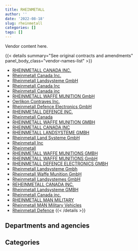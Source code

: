 ```yaml
---
title: RHEINMETALL
author: ''
date: '2022-08-18'
slug: rheinmetall
categories: []
tags: []
---
```


<script src="/rmarkdown-libs/htmlwidgets/htmlwidgets.js"></script>
<link href="/rmarkdown-libs/datatables-css/datatables-crosstalk.css" rel="stylesheet" />
<script src="/rmarkdown-libs/datatables-binding/datatables.js"></script>
<script src="/rmarkdown-libs/jquery/jquery-3.6.0.min.js"></script>
<link href="/rmarkdown-libs/dt-core-bootstrap/css/dataTables.bootstrap.min.css" rel="stylesheet" />
<link href="/rmarkdown-libs/dt-core-bootstrap/css/dataTables.bootstrap.extra.css" rel="stylesheet" />
<script src="/rmarkdown-libs/dt-core-bootstrap/js/jquery.dataTables.min.js"></script>
<script src="/rmarkdown-libs/dt-core-bootstrap/js/dataTables.bootstrap.min.js"></script>
<link href="/rmarkdown-libs/crosstalk/css/crosstalk.min.css" rel="stylesheet" />
<script src="/rmarkdown-libs/crosstalk/js/crosstalk.min.js"></script>
<script src="/rmarkdown-libs/htmlwidgets/htmlwidgets.js"></script>
<link href="/rmarkdown-libs/datatables-css/datatables-crosstalk.css" rel="stylesheet" />
<script src="/rmarkdown-libs/datatables-binding/datatables.js"></script>
<script src="/rmarkdown-libs/jquery/jquery-3.6.0.min.js"></script>
<link href="/rmarkdown-libs/dt-core-bootstrap/css/dataTables.bootstrap.min.css" rel="stylesheet" />
<link href="/rmarkdown-libs/dt-core-bootstrap/css/dataTables.bootstrap.extra.css" rel="stylesheet" />
<script src="/rmarkdown-libs/dt-core-bootstrap/js/jquery.dataTables.min.js"></script>
<script src="/rmarkdown-libs/dt-core-bootstrap/js/dataTables.bootstrap.min.js"></script>
<link href="/rmarkdown-libs/crosstalk/css/crosstalk.min.css" rel="stylesheet" />
<script src="/rmarkdown-libs/crosstalk/js/crosstalk.min.js"></script>

Vendor content here.

{{< details summary="See original contracts and amendments" panel_body_class="vendor-names-list" >}}
- [RHEINMETALL CANADA INC.](https://search.open.canada.ca/en/ct/?sort=contract_value_f%20desc&page=1&search_text=%22RHEINMETALL%20CANADA%20INC.%22)
- [Rheinmetall Canada Inc.](https://search.open.canada.ca/en/ct/?sort=contract_value_f%20desc&page=1&search_text=%22Rheinmetall%20Canada%20Inc.%22)
- [Rheinmetall Landsysteme GmbH](https://search.open.canada.ca/en/ct/?sort=contract_value_f%20desc&page=1&search_text=%22Rheinmetall%20Landsysteme%20GmbH%22)
- [Rheinmetall Canada Inc](https://search.open.canada.ca/en/ct/?sort=contract_value_f%20desc&page=1&search_text=%22Rheinmetall%20Canada%20Inc%22)
- [Rheinmetall Canada inc](https://search.open.canada.ca/en/ct/?sort=contract_value_f%20desc&page=1&search_text=%22Rheinmetall%20Canada%20inc%22)
- [RHEINMETALL WAFFE MUNITION GmbH](https://search.open.canada.ca/en/ct/?sort=contract_value_f%20desc&page=1&search_text=%22RHEINMETALL%20WAFFE%20MUNITION%20GmbH%22)
- [Oerlikon Contraves Inc.](https://search.open.canada.ca/en/ct/?sort=contract_value_f%20desc&page=1&search_text=%22Oerlikon%20Contraves%20Inc.%22)
- [Rheinmetall Defence Electronics GmbH](https://search.open.canada.ca/en/ct/?sort=contract_value_f%20desc&page=1&search_text=%22Rheinmetall%20Defence%20Electronics%20GmbH%22)
- [RHEINMETALL DEFENCE INC.](https://search.open.canada.ca/en/ct/?sort=contract_value_f%20desc&page=1&search_text=%22RHEINMETALL%20DEFENCE%20INC.%22)
- [Rheinmetall Canada](https://search.open.canada.ca/en/ct/?sort=contract_value_f%20desc&page=1&search_text=%22Rheinmetall%20Canada%22)
- [RHEINMETALL WAFFE MUNITION GMBH](https://search.open.canada.ca/en/ct/?sort=contract_value_f%20desc&page=1&search_text=%22RHEINMETALL%20WAFFE%20MUNITION%20GMBH%22)
- [RHEINMETALL CANADA INC](https://search.open.canada.ca/en/ct/?sort=contract_value_f%20desc&page=1&search_text=%22RHEINMETALL%20CANADA%20INC%22)
- [RHEINMETALL LANDSYSTEME GMBH](https://search.open.canada.ca/en/ct/?sort=contract_value_f%20desc&page=1&search_text=%22RHEINMETALL%20LANDSYSTEME%20GMBH%22)
- [Rheinmetall Land Systeme GmbH](https://search.open.canada.ca/en/ct/?sort=contract_value_f%20desc&page=1&search_text=%22Rheinmetall%20Land%20Systeme%20GmbH%22)
- [Rheinmetall Inc](https://search.open.canada.ca/en/ct/?sort=contract_value_f%20desc&page=1&search_text=%22Rheinmetall%20Inc%22)
- [Rheinmetall](https://search.open.canada.ca/en/ct/?sort=contract_value_f%20desc&page=1&search_text=%22Rheinmetall%22)
- [RHEINMETALL WAFFE MUNITIONS GMBH](https://search.open.canada.ca/en/ct/?sort=contract_value_f%20desc&page=1&search_text=%22RHEINMETALL%20WAFFE%20MUNITIONS%20GMBH%22)
- [RHEINMETALL WAFFE MUNITIONS GmbH](https://search.open.canada.ca/en/ct/?sort=contract_value_f%20desc&page=1&search_text=%22RHEINMETALL%20WAFFE%20MUNITIONS%20GmbH%22)
- [RHEINMETALL DEFENCE ELECTRONICS GMBH](https://search.open.canada.ca/en/ct/?sort=contract_value_f%20desc&page=1&search_text=%22RHEINMETALL%20DEFENCE%20ELECTRONICS%20GMBH%22)
- [Rheinmetall Landsysteme Gmbh](https://search.open.canada.ca/en/ct/?sort=contract_value_f%20desc&page=1&search_text=%22Rheinmetall%20Landsysteme%20Gmbh%22)
- [Rheinmetall Waffe Munition GmbH](https://search.open.canada.ca/en/ct/?sort=contract_value_f%20desc&page=1&search_text=%22Rheinmetall%20Waffe%20Munition%20GmbH%22)
- [Rheinmetall Landsystemes GmbH](https://search.open.canada.ca/en/ct/?sort=contract_value_f%20desc&page=1&search_text=%22Rheinmetall%20Landsystemes%20GmbH%22)
- [REHEINMETALL CANADA INC.](https://search.open.canada.ca/en/ct/?sort=contract_value_f%20desc&page=1&search_text=%22REHEINMETALL%20CANADA%20INC.%22)
- [Rheinmetall Landsysteme GMBH](https://search.open.canada.ca/en/ct/?sort=contract_value_f%20desc&page=1&search_text=%22Rheinmetall%20Landsysteme%20GMBH%22)
- [Rheinmetall Canada inc.](https://search.open.canada.ca/en/ct/?sort=contract_value_f%20desc&page=1&search_text=%22Rheinmetall%20Canada%20inc.%22)
- [RHEINMETALL MAN MILITARY](https://search.open.canada.ca/en/ct/?sort=contract_value_f%20desc&page=1&search_text=%22RHEINMETALL%20MAN%20MILITARY%22)
- [Rheinmetall MAN Military Vehicles](https://search.open.canada.ca/en/ct/?sort=contract_value_f%20desc&page=1&search_text=%22Rheinmetall%20MAN%20Military%20Vehicles%22)
- [Rheinmetall Defence](https://search.open.canada.ca/en/ct/?sort=contract_value_f%20desc&page=1&search_text=%22Rheinmetall%20Defence%22)
{{< /details >}}

## Departments and agencies

<div id="htmlwidget-1" style="width:100%;height:auto;" class="datatables html-widget"></div>
<script type="application/json" data-for="htmlwidget-1">{"x":{"style":"bootstrap","filter":"none","vertical":false,"data":[["<a href=\"/departments/dfo-mpo/\">Fisheries and Oceans Canada<\/a>","<a href=\"/departments/dnd-mdn/\">National Defence<\/a>"],[1592136.87,38950653.48],[1592136.87,65299921.56],[333738.2,58937603.12],[403989.27,42298765.56]],"container":"<table class=\"table table-striped table-hover row-border order-column display\">\n  <thead>\n    <tr>\n      <th>Department<\/th>\n      <th>2017-2018<\/th>\n      <th>2018-2019<\/th>\n      <th>2019-2020<\/th>\n      <th>2020-2021<\/th>\n    <\/tr>\n  <\/thead>\n<\/table>","options":{"order":[[4,"desc"]],"pageLength":10,"autoWidth":true,"columnDefs":[{"targets":1,"render":"function(data, type, row, meta) {\n    return type !== 'display' ? data : DTWidget.formatCurrency(data, \"$\", 2, 3, \",\", \".\", true, null);\n  }"},{"targets":2,"render":"function(data, type, row, meta) {\n    return type !== 'display' ? data : DTWidget.formatCurrency(data, \"$\", 2, 3, \",\", \".\", true, null);\n  }"},{"targets":3,"render":"function(data, type, row, meta) {\n    return type !== 'display' ? data : DTWidget.formatCurrency(data, \"$\", 2, 3, \",\", \".\", true, null);\n  }"},{"targets":4,"render":"function(data, type, row, meta) {\n    return type !== 'display' ? data : DTWidget.formatCurrency(data, \"$\", 2, 3, \",\", \".\", true, null);\n  }"},{"width":"16%","targets":[1,2,3,4]},{"className":"dt-right","targets":[1,2,3,4]}],"orderClasses":false}},"evals":["options.columnDefs.0.render","options.columnDefs.1.render","options.columnDefs.2.render","options.columnDefs.3.render"],"jsHooks":[]}</script>

## Categories

<div id="htmlwidget-2" style="width:100%;height:auto;" class="datatables html-widget"></div>
<script type="application/json" data-for="htmlwidget-2">{"x":{"style":"bootstrap","filter":"none","vertical":false,"data":[["<a href=\"/categories/1_facilities_and_construction/\">Facilities and construction<\/a>","<a href=\"/categories/11_defence/\">Defence<\/a>","<a href=\"/categories/3_information_technology/\">Information technology<\/a>","<a href=\"/categories/6_industrial_products_and_services/\">Industrial products and services<\/a>","<a href=\"/categories/8_security_and_protection/\">Security and protection<\/a>"],[483783.93,23142164.69,1259310.53,15626251.21,31280],[7292450.9,42565590.28,1259310.53,15676206.73,98500],[14668630.42,33489960.45,null,11112750.45,null],[14339624.08,27959141.48,403989.27,null,null]],"container":"<table class=\"table table-striped table-hover row-border order-column display\">\n  <thead>\n    <tr>\n      <th>Category<\/th>\n      <th>2017-2018<\/th>\n      <th>2018-2019<\/th>\n      <th>2019-2020<\/th>\n      <th>2020-2021<\/th>\n    <\/tr>\n  <\/thead>\n<\/table>","options":{"order":[[4,"desc"]],"dom":"t","pageLength":30,"autoWidth":true,"columnDefs":[{"targets":1,"render":"function(data, type, row, meta) {\n    return type !== 'display' ? data : DTWidget.formatCurrency(data, \"$\", 2, 3, \",\", \".\", true, null);\n  }"},{"targets":2,"render":"function(data, type, row, meta) {\n    return type !== 'display' ? data : DTWidget.formatCurrency(data, \"$\", 2, 3, \",\", \".\", true, null);\n  }"},{"targets":3,"render":"function(data, type, row, meta) {\n    return type !== 'display' ? data : DTWidget.formatCurrency(data, \"$\", 2, 3, \",\", \".\", true, null);\n  }"},{"targets":4,"render":"function(data, type, row, meta) {\n    return type !== 'display' ? data : DTWidget.formatCurrency(data, \"$\", 2, 3, \",\", \".\", true, null);\n  }"},{"width":"16%","targets":[1,2,3,4]},{"className":"dt-right","targets":[1,2,3,4]}],"orderClasses":false,"lengthMenu":[10,25,30,50,100]}},"evals":["options.columnDefs.0.render","options.columnDefs.1.render","options.columnDefs.2.render","options.columnDefs.3.render"],"jsHooks":[]}</script>
